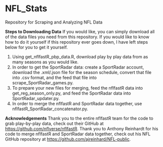 # NFL_Stats
Repository for Scraping and Analyzing NFL Data

**Steps to Downloading Data**
If you would like, you can simply download all of the data files you need from this repository. If you would like to know how to do it yourself if this repository ever goes down, I have left steps below for you to get it yourself.

1. Using get_nflfastR_pbp_data.R, download play by play data from as many seasons as you would like.
2. In order to get the SportRadar data: create a SportRadar account, download the .xml/.json file for the season schedule, convert that file into .csv format, and the feed that file into scrape_SportRadar_games.py.
3. To prepare your new files for merging, feed the nflfastR data into get_reg_season_only.py, and feed the SportRadar data into SportRadar_updater.py.
4. In order to merge the nflfastR and SportRadar data together, use nflfastR_SportRadar_concatenator.py.

**Acknowledgements**
Thank you to the entire nflfastR team for the code to grab play-by-play data, check out their GitHub at https://github.com/nflverse/nflfastR.
Thank you to Anthony Reinhardt for his code to merge nflfastR and SportRadar data together, check out his NFL GitHub repository at https://github.com/ajreinhard/NFL-public.
